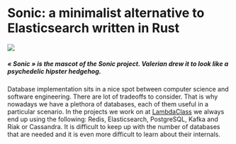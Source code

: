 # Sonic: a minimalist alternative to Elasticsearch written in Rust

![](https://miro.medium.com/max/704/1*ur9rT3EUiunAzys52MePnQ.jpeg)
##### « Sonic » is the mascot of the Sonic project. Valerian drew it to look like a psychedelic hipster hedgehog.

Database implementation sits in a nice spot between computer science and software engineering. There are lot of tradeoffs to consider. That is why nowadays we have a plethora of databases, each of them useful in a particular scenario. In the projects we work on at [LambdaClass](https://lambdaclass.com/) we always end up using the following: Redis, Elasticsearch, PostgreSQL, Kafka and Riak or Cassandra. It is difficult to keep up with the number of databases that are needed and it is even more difficult to learn about their internals.

